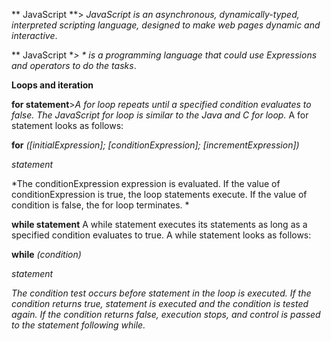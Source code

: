 ** JavaScript **> *JavaScript is an asynchronous, dynamically-typed, interpreted scripting language, designed to make web pages dynamic and interactive*.

** JavaScript **> * is a programming language that could use Expressions and operators to do the tasks*.

**Loops and iteration**

**for statement**>*A for loop repeats until a specified condition evaluates to false. The JavaScript for loop is similar to the Java and C for loop.*
A for statement looks as follows:

**for** *([initialExpression]; [conditionExpression]; [incrementExpression])*

*statement*

*The conditionExpression expression is evaluated. If the value of conditionExpression is true, the loop statements execute. If the value of condition is false, the for loop terminates. *

**while statement**
A while statement executes its statements as long as a specified condition evaluates to true. A while statement looks as follows:

**while** *(condition)*
 
 *statement*
 
*The condition test occurs before statement in the loop is executed. If the condition returns true, statement is executed and the condition is tested again. If the condition returns false, execution stops, and control is passed to the statement following while.*





